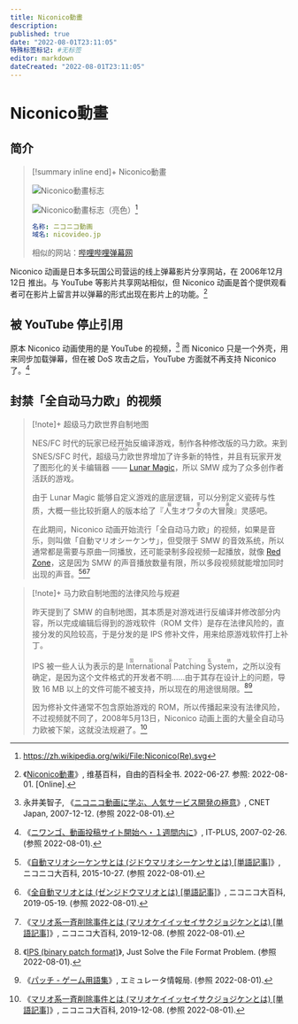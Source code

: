 ```yaml
---
title: Niconico動畫
description:
published: true
date: "2022-08-01T23:11:05"
特殊标签标记: #无标签
editor: markdown
dateCreated: "2022-08-01T23:11:05"
---
```


# Niconico動畫

## 简介

> [!summary inline end]+ Niconico動畫
>
> ![Niconico動畫标志](https://s3.tebi.io/ggame/website/Niconico/Niconico%28Re%29_2.svg#only-light)
>
> ![Niconico動畫标志（亮色）](https://s3.tebi.io/ggame/website/Niconico/Niconico(Re)_2_b.svg#only-dark)[^logo]
>
> ```YAML
> 名称: ニコニコ動画
> 域名: nicovideo.jp
> ```
>
> 相似的网站：[哔哩哔哩弹幕网](/website/哔哩哔哩弹幕网.md)

[^logo]: <https://zh.wikipedia.org/wiki/File:Niconico(Re).svg>

Niconico 动画是日本多玩国公司营运的线上弹幕影片分享网站，在 2006年12月12日 推出。与 YouTube 等影片共享网站相似，但 Niconico 动画是首个提供观看者可在影片上留言并以弹幕的形式出现在影片上的功能。[^wiki_nico] 

[^wiki_nico]: 《[Niconico動畫](https://web.archive.org/web/20220709150319/https://zh.wikipedia.org/wiki/Niconico動畫)》, 维基百科，自由的百科全书. 2022-06-27. 参照: 2022-08-01. [Online].

## 被 YouTube 停止引用

原本 Niconico 动画使用的是 YouTube 的视频，[^20363081] 而 Niconico 只是一个外壳，用来同步加载弹幕，但在被 DoS 攻击之后，YouTube 方面就不再支持 Niconico 了。[^MMITba]

[^20363081]: 永井美智子, 《[ニコニコ動画に学ぶ、人気サービス開発の極意](https://web.archive.org/web/20210517204245/https://japan.cnet.com/article/20363081/)》, CNET Japan, 2007-12-12. (参照 2022-08-01).

[^MMITba]: 《[ニワンゴ、動画投稿サイト開始へ・１週間内に](https://web.archive.org/web/20070228094429/http://it.nikkei.co.jp/internet/news/index.aspx?n=MMITba003026022007)》, IT-PLUS, 2007-02-26. (参照 2022-08-01).

## 封禁「全自动马力欧」的视频

> [!note]+ 超级马力欧世界自制地图
>
> NES/FC 时代的玩家已经开始反编译游戏，制作各种修改版的马力欧。来到 SNES/SFC 时代，<ruby>超级马力欧世界<rp>(</rp><rt>SMW</rt><rp>)</rp></ruby>增加了许多新的特性，并且有玩家开发了图形化的关卡编辑器 —— [Lunar Magic](https://fusoya.eludevisibility.org/lm/)，所以 SMW 成为了众多创作者活跃的游戏。
>
> 由于 Lunar Magic 能够自定义游戏的底层逻辑，可以分别定义瓷砖与性质，大概一些比较折磨人的版本给了『<ruby>人生オワタの大冒険<rp>(</rp><rt>猫里奥</rt><rp>)</rp></ruby>』灵感吧。
>
> 在此期间，Niconico 动画开始流行「全自动马力欧」的视频，如果是音乐，则叫做「自動マリオシーケンサ」，但受限于 SMW 的音效系统，所以通常都是需要与原曲一同播放，还可能录制多段视频一起播放，就像 [Red Zone](https://www.youtube.com/watch?v=9J89q3Lfm7M)，这是因为 SMW 的声音播放数量有限，所以多段视频就能增加同时出现的声音。[^01][^02][^03]

[^01]: 《[自動マリオシーケンサとは (ジドウマリオシーケンサとは) [単語記事]](https://dic.nicovideo.jp/id/190315)》, ニコニコ大百科, 2015-10-27. (参照 2022-08-01).
[^02]: 《[全自動マリオとは (ゼンジドウマリオとは) [単語記事]](https://dic.nicovideo.jp/id/165906)》, ニコニコ大百科, 2019-05-19. (参照 2022-08-01).

> [!note]+ 马力欧自制地图的法律风险与规避
>
> 昨天提到了 SMW 的自制地图，其本质是对游戏进行反编译并修改部分内容，所以完成编辑后得到的游戏软件（ROM 文件）是存在法律风险的，直接分发的风险较高，于是分发的是 IPS 修补文件，用来给原游戏软件打上补丁。
>
> IPS 被一些人认为表示的是 <ruby>International Patching System<rp>(</rp><rt>国际补丁系统</rt><rp>)</rp></ruby>，之所以没有确定，是因为这个文件格式的开发者不明……由于其存在设计上的问题，导致 16 MB 以上的文件可能不被支持，所以现在的用途很局限。[^archiveteam][^term_patch]
>
> 因为修补文件通常不包含原始游戏的 ROM，所以传播起来没有法律风险，不过视频就不同了，2008年5月13日，Niconico 动画上面的大量全自动马力欧被下架，这就没法规避了。[^03]

[^archiveteam]: 《[IPS (binary patch format)](https://web.archive.org/web/20190212100905/http://fileformats.archiveteam.org/wiki/IPS_(binary_patch_format))》, Just Solve the File Format Problem. (参照 2022-08-01).

[^term_patch]: 《[パッチ - ゲーム用語集](https://web.archive.org/web/20210302110839/http://emu.web-g-p.com/info/term/term_patch.html)》, エミュレータ情報局. (参照 2022-08-01).

[^03]: 《[マリオ系一斉削除事件とは (マリオケイイッセイサクジョジケンとは) [単語記事]](https://dic.nicovideo.jp/id/3880095)》, ニコニコ大百科, 2019-12-08. (参照 2022-08-01).
